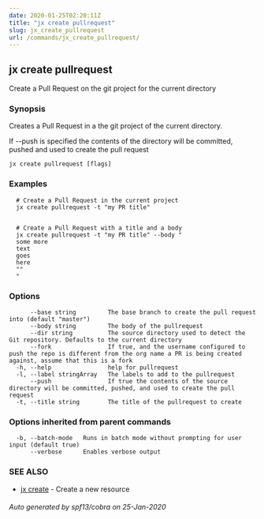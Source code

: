 ```yaml
---
date: 2020-01-25T02:20:11Z
title: "jx create pullrequest"
slug: jx_create_pullrequest
url: /commands/jx_create_pullrequest/
---
```

## jx create pullrequest

Create a Pull Request on the git project for the current directory

### Synopsis

Creates a Pull Request in a the git project of the current directory. 

If --push is specified the contents of the directory will be committed, pushed and used to create the pull request

```
jx create pullrequest [flags]
```

### Examples

```
  # Create a Pull Request in the current project
  jx create pullrequest -t "my PR title"
  
  
  # Create a Pull Request with a title and a body
  jx create pullrequest -t "my PR title" --body "
  some more
  text
  goes
  here
  ""
  "
```

### Options

```
      --base string         The base branch to create the pull request into (default "master")
      --body string         The body of the pullrequest
      --dir string          The source directory used to detect the Git repository. Defaults to the current directory
      --fork                If true, and the username configured to push the repo is different from the org name a PR is being created against, assume that this is a fork
  -h, --help                help for pullrequest
  -l, --label stringArray   The labels to add to the pullrequest
      --push                If true the contents of the source directory will be committed, pushed, and used to create the pull request
  -t, --title string        The title of the pullrequest to create
```

### Options inherited from parent commands

```
  -b, --batch-mode   Runs in batch mode without prompting for user input (default true)
      --verbose      Enables verbose output
```

### SEE ALSO

* [jx create](/commands/jx_create/)	 - Create a new resource

###### Auto generated by spf13/cobra on 25-Jan-2020
